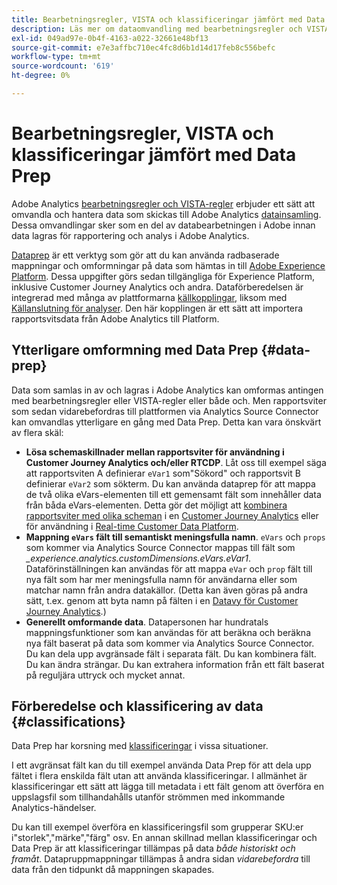 ```yaml
---
title: Bearbetningsregler, VISTA och klassificeringar jämfört med Data Prep för Analytics Source Connector
description: Läs mer om dataomvandling med bearbetningsregler och VISTA jämfört med Data Prep
exl-id: 049ad97e-0b4f-4163-a022-32661e48bf13
source-git-commit: e7e3affbc710ec4fc8d6b1d14d17feb8c556befc
workflow-type: tm+mt
source-wordcount: '619'
ht-degree: 0%

---
```


# Bearbetningsregler, VISTA och klassificeringar jämfört med Data Prep

Adobe Analytics [bearbetningsregler och VISTA-regler](https://experienceleague.adobe.com/docs/analytics/admin/admin-tools/processing-rules/processing-rules-configuration/processing-rule-order.html?lang=en) erbjuder ett sätt att omvandla och hantera data som skickas till Adobe Analytics [datainsamling](https://experienceleague.adobe.com/docs/analytics/analyze/reports-analytics/reporting-interface/overview-data-collection.html?lang=en). Dessa omvandlingar sker som en del av databearbetningen i Adobe innan data lagras för rapportering och analys i Adobe Analytics.

[Dataprep](https://experienceleague.adobe.com/docs/experience-platform/data-prep/home.html?lang=en) är ett verktyg som gör att du kan använda radbaserade mappningar och omformningar på data som hämtas in till [Adobe Experience Platform](https://experienceleague.adobe.com/docs/experience-platform.html?lang=en). Dessa uppgifter görs sedan tillgängliga för Experience Platform, inklusive Customer Journey Analytics och andra. Dataförberedelsen är integrerad med många av plattformarna [källkopplingar](https://experienceleague.adobe.com/docs/experience-platform/sources/home.html?lang=en), liksom med [Källanslutning för analyser](https://experienceleague.adobe.com/docs/experience-platform/sources/ui-tutorials/create/adobe-applications/analytics.html?lang=en). Den här kopplingen är ett sätt att importera rapportsvitsdata från Adobe Analytics till Platform.

## Ytterligare omformning med Data Prep {#data-prep}

Data som samlas in av och lagras i Adobe Analytics kan omformas antingen med bearbetningsregler eller VISTA-regler eller både och. Men rapportsviter som sedan vidarebefordras till plattformen via Analytics Source Connector kan omvandlas ytterligare en gång med Data Prep. Detta kan vara önskvärt av flera skäl:

* **Lösa schemaskillnader mellan rapportsviter för användning i Customer Journey Analytics och/eller RTCDP**. Låt oss till exempel säga att rapportsviten A definierar `eVar1` som&quot;Sökord&quot; och rapportsvit B definierar `eVar2` som sökterm. Du kan använda dataprep för att mappa de två olika eVars-elementen till ett gemensamt fält som innehåller data från båda eVars-elementen. Detta gör det möjligt att [kombinera rapportsviter med olika scheman](https://experienceleague.adobe.com/docs/analytics-platform/using/cja-usecases/combine-report-suites.html?lang=en) i en [Customer Journey Analytics](/help/connections/overview.md) eller för användning i [Real-time Customer Data Platform](https://experienceleague.adobe.com/docs/platform-learn/tutorials/application-services/rtcdp/understanding-the-real-time-customer-data-platform.html?lang=en).
* **Mappning `eVars` fält till semantiskt meningsfulla namn**. `eVars` och `props` som kommer via Analytics Source Connector mappas till fält som _\_experience.analytics.customDimensions.eVars.eVar1_. Dataförinställningen kan användas för att mappa `eVar` och `prop` fält till nya fält som har mer meningsfulla namn för användarna eller som matchar namn från andra datakällor. (Detta kan även göras på andra sätt, t.ex. genom att byta namn på fälten i en [Datavy för Customer Journey Analytics](/help/data-views/create-dataview.md).)
* **Generellt omformande data**. Datapersonen har hundratals mappningsfunktioner som kan användas för att beräkna och beräkna nya fält baserat på data som kommer via Analytics Source Connector. Du kan dela upp avgränsade fält i separata fält. Du kan kombinera fält. Du kan ändra strängar. Du kan extrahera information från ett fält baserat på reguljära uttryck och mycket annat.

## Förberedelse och klassificering av data {#classifications}

Data Prep har korsning med [klassificeringar](https://experienceleague.adobe.com/docs/analytics/components/classifications/c-classifications.html?lang=en) i vissa situationer.

I ett avgränsat fält kan du till exempel använda Data Prep för att dela upp fältet i flera enskilda fält utan att använda klassificeringar. I allmänhet är klassificeringar ett sätt att lägga till metadata i ett fält genom att överföra en uppslagsfil som tillhandahålls utanför strömmen med inkommande Analytics-händelser.

Du kan till exempel överföra en klassificeringsfil som grupperar SKU:er i&quot;storlek&quot;,&quot;märke&quot;,&quot;färg&quot; osv. En annan skillnad mellan klassificeringar och Data Prep är att klassificeringar tillämpas på data _både historiskt och framåt_. Datapruppmappningar tillämpas å andra sidan _vidarebefordra_ till data från den tidpunkt då mappningen skapades.

